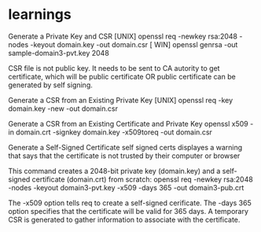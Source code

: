 # learnings

Generate a Private Key and CSR
[UNIX] openssl req -newkey rsa:2048 -nodes -keyout domain.key -out domain.csr
[ WIN] openssl genrsa -out sample-domain3-pvt.key 2048

CSR file is not public key. It needs to be sent to CA autority to get certificate, which will be public certificate OR public certificate can be generated by self signing. 

Generate a CSR from an Existing Private Key
[UNIX] openssl req -key domain.key -new -out domain.csr


Generate a CSR from an Existing Certificate and Private Key
openssl x509 -in domain.crt -signkey domain.key -x509toreq -out domain.csr

Generate a Self-Signed Certificate
self signed certs displayes a warning that says that the certificate is not trusted by their computer or browser

This command creates a 2048-bit private key (domain.key) and a self-signed certificate (domain.crt) from scratch:
openssl req -newkey rsa:2048 -nodes -keyout domain3-pvt.key -x509 -days 365 -out domain3-pub.crt

The -x509 option tells req to create a self-signed cerificate. The -days 365 option specifies that the certificate will be valid for 365 days. A temporary CSR is generated to gather information to associate with the certificate.

